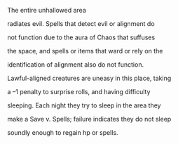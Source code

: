 The entire unhallowed area

radiates evil. Spells that detect evil or alignment do

not function due to the aura of Chaos that suffuses

the space, and spells or items that ward or rely on the

identification of alignment also do not function.

Lawful-aligned creatures are uneasy in this place, taking

a –1 penalty to surprise rolls, and having difficulty

sleeping. Each night they try to sleep in the area they

make a Save v. Spells; failure indicates they do not sleep

soundly enough to regain hp or spells.
